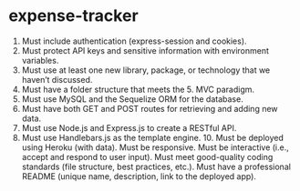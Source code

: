 # expense-tracker
1. Must include authentication (express-session and cookies).
2. Must protect API keys and sensitive information with environment variables.
3. Must use at least one new library, package, or technology that we haven’t discussed.
4. Must have a folder structure that meets the 5. MVC paradigm.
6. Must use MySQL and the Sequelize ORM for the database.
7. Must have both GET and POST routes for retrieving and adding new data.
8. Must use Node.js and Express.js to create a RESTful API.
9. Must use Handlebars.js as the template engine.   10. Must be deployed using Heroku (with data).
Must be responsive.
Must be interactive (i.e., accept and respond to user input).
Must meet good-quality coding standards (file structure, best practices, etc.).
Must have a professional README (unique name, description, link to the deployed app).
